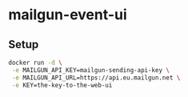 # mailgun-event-ui

## Setup

```bash
docker run -d \
 -e MAILGUN_API_KEY=mailgun-sending-api-key \
 -e MAILGUN_API_URL=https://api.eu.mailgun.net \
 -e KEY=the-key-to-the-web-ui
```
